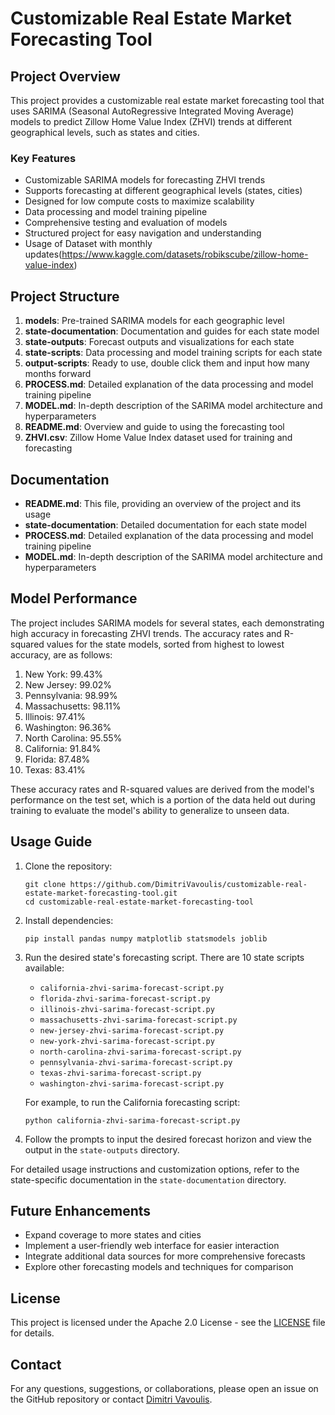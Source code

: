 # Customizable Real Estate Market Forecasting Tool

## Project Overview

This project provides a customizable real estate market forecasting tool that uses SARIMA (Seasonal AutoRegressive Integrated Moving Average) models to predict Zillow Home Value Index (ZHVI) trends at different geographical levels, such as states and cities. 

### Key Features

- Customizable SARIMA models for forecasting ZHVI trends
- Supports forecasting at different geographical levels (states, cities)
- Designed for low compute costs to maximize scalability
- Data processing and model training pipeline
- Comprehensive testing and evaluation of models
- Structured project for easy navigation and understanding
- Usage of Dataset with monthly updates(https://www.kaggle.com/datasets/robikscube/zillow-home-value-index)

## Project Structure

1. **models**: Pre-trained SARIMA models for each geographic level
2. **state-documentation**: Documentation and guides for each state model
3. **state-outputs**: Forecast outputs and visualizations for each state 
4. **state-scripts**: Data processing and model training scripts for each state
5. **output-scripts**: Ready to use, double click them and input how many months forward
6. **PROCESS.md**: Detailed explanation of the data processing and model training pipeline
7. **MODEL.md**: In-depth description of the SARIMA model architecture and hyperparameters
8. **README.md**: Overview and guide to using the forecasting tool
9. **ZHVI.csv**: Zillow Home Value Index dataset used for training and forecasting

## Documentation

- **README.md**: This file, providing an overview of the project and its usage
- **state-documentation**: Detailed documentation for each state model
- **PROCESS.md**: Detailed explanation of the data processing and model training pipeline
- **MODEL.md**: In-depth description of the SARIMA model architecture and hyperparameters

## Model Performance

The project includes SARIMA models for several states, each demonstrating high accuracy in forecasting ZHVI trends. The accuracy rates and R-squared values for the state models, sorted from highest to lowest accuracy, are as follows:

1. New York: 99.43%
2. New Jersey: 99.02%
3. Pennsylvania: 98.99%
4. Massachusetts: 98.11%
5. Illinois: 97.41%
6. Washington: 96.36%
7. North Carolina: 95.55%
8. California: 91.84%
9. Florida: 87.48%
10. Texas: 83.41%

These accuracy rates and R-squared values are derived from the model's performance on the test set, which is a portion of the data held out during training to evaluate the model's ability to generalize to unseen data.

## Usage Guide

1. Clone the repository:
   ```
   git clone https://github.com/DimitriVavoulis/customizable-real-estate-market-forecasting-tool.git
   cd customizable-real-estate-market-forecasting-tool
   ```

2. Install dependencies:
   ```
   pip install pandas numpy matplotlib statsmodels joblib
   ```

3. Run the desired state's forecasting script. There are 10 state scripts available:
   - `california-zhvi-sarima-forecast-script.py`
   - `florida-zhvi-sarima-forecast-script.py`
   - `illinois-zhvi-sarima-forecast-script.py`
   - `massachusetts-zhvi-sarima-forecast-script.py`
   - `new-jersey-zhvi-sarima-forecast-script.py`
   - `new-york-zhvi-sarima-forecast-script.py`
   - `north-carolina-zhvi-sarima-forecast-script.py`
   - `pennsylvania-zhvi-sarima-forecast-script.py`
   - `texas-zhvi-sarima-forecast-script.py`
   - `washington-zhvi-sarima-forecast-script.py`

   For example, to run the California forecasting script:
   ```
   python california-zhvi-sarima-forecast-script.py
   ```

4. Follow the prompts to input the desired forecast horizon and view the output in the `state-outputs` directory.

For detailed usage instructions and customization options, refer to the state-specific documentation in the `state-documentation` directory.

## Future Enhancements

- Expand coverage to more states and cities
- Implement a user-friendly web interface for easier interaction
- Integrate additional data sources for more comprehensive forecasts
- Explore other forecasting models and techniques for comparison

## License

This project is licensed under the Apache 2.0 License - see the [LICENSE](LICENSE) file for details.

## Contact

For any questions, suggestions, or collaborations, please open an issue on the GitHub repository or contact [Dimitri Vavoulis](mailto:dimitrivavoulis3@gmail.com).
